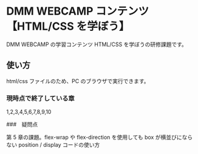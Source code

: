 # DMM WEBCAMP コンテンツ【HTML/CSS を学ぼう】

DMM WEBCAMP の学習コンテンツ HTML/CSS を学ぼうの研修課題です。

## 使い方

html/css ファイルのため、PC のブラウザで実行できます。

### 現時点で終了している章

1,2,3,4,5,6,7,8,9,10

###　疑問点

第 5 章の課題。flex-wrap や flex-direction を使用しても box が横並びにならない
position / display コードの使い方
